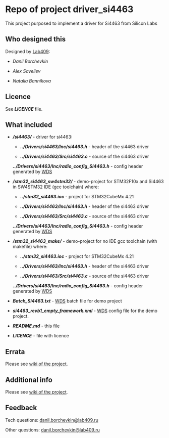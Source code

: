 # Repo of project **driver_si4463**

This project purposed to implement a driver for Si4463 from Silicon Labs

## Who designed this

Designed by [Lab409](http://himbiobfu.ru):

* *Danil Borchevkin*

* *Alex Saveliev*

* *Natalia Bannikova*

## Licence

See ***LICENCE*** file.

## What included

* ***/si4463/*** - driver for si4463:

    * ***../Drivers/si4463/Inc/si4463.h*** - header of the si4463 driver

    * ***../Drivers/si4463/Src/si4463.c*** - source of the si4463 driver

    ***../Drivers/si4463/Inc/radio_config_Si4463.h*** - config header generated by [WDS](http://www.silabs.com/products/development-tools/software/wireless-development-suite)

* ***/stm32_si4463_sw4stm32/*** - demo-project for STM32F10x and Si4463 in SW4STM32 IDE (gcc toolchain) where:

    * ***../stm32_si4463.ioc*** - project for STM32CubeMx 4.21

    * ***../Drivers/si4463/Inc/si4463.h*** - header of the si4463 driver

    * ***../Drivers/si4463/Src/si4463.c*** - source of the si4463 driver

    ***../Drivers/si4463/Inc/radio_config_Si4463.h*** - config header generated by [WDS](http://www.silabs.com/products/development-tools/software/wireless-development-suite)

* ***/stm32_si4463_make/*** - demo-project for no IDE gcc toolchain (with makefile) where:

    * ***../stm32_si4463.ioc*** - project for STM32CubeMx 4.21

    * ***../Drivers/si4463/Inc/si4463.h*** - header of the si4463 driver

    * ***../Drivers/si4463/Src/si4463.c*** - source of the si4463 driver

    ***../Drivers/si4463/Inc/radio_config_Si4463.h*** - config header generated by [WDS](http://www.silabs.com/products/development-tools/software/wireless-development-suite)

* ***Batch_Si4463.txt*** - [WDS](http://www.silabs.com/products/development-tools/software/wireless-development-suite) batch file for demo project

* ***si4463_revb1_empty_framework.xml*** - [WDS](http://www.silabs.com/products/development-tools/software/wireless-development-suite) config file for the demo project.

* ***README.md*** - this file

* ***LICENCE*** - file with licence

## Errata

Please see [wiki of the project](https://github.com/Lab409/driver_si4463/wiki).

## Additional info

Please see [wiki of the project](https://github.com/Lab409/driver_si4463/wiki).

## Feedback

Tech questions: danil.borchevkin@lab409.ru

Other questions: danil.borchevkin@lab409.ru